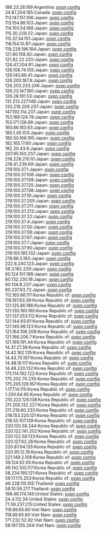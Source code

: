 186.23.28.169:Argentina: [ovpn config](vpn/186_23_28_169.ovpn)  
24.87.204.185:Canada: [ovpn config](vpn/24_87_204_185.ovpn)  
113.147.151.106:Japan: [ovpn config](vpn/113_147_151_106.ovpn)  
113.154.86.103:Japan: [ovpn config](vpn/113_154_86_103.ovpn)  
114.150.54.168:Japan: [ovpn config](vpn/114_150_54_168.ovpn)  
115.30.229.22:Japan: [ovpn config](vpn/115_30_229_22.ovpn)  
115.37.34.151:Japan: [ovpn config](vpn/115_37_34_151.ovpn)  
118.154.10.97:Japan: [ovpn config](vpn/118_154_10_97.ovpn)  
119.229.196.184:Japan: [ovpn config](vpn/119_229_196_184.ovpn)  
121.80.158.92:Japan: [ovpn config](vpn/121_80_158_92.ovpn)  
121.82.22.220:Japan: [ovpn config](vpn/121_82_22_220.ovpn)  
124.47.204.91:Japan: [ovpn config](vpn/124_47_204_91.ovpn)  
126.108.74.105:Japan: [ovpn config](vpn/126_108_74_105.ovpn)  
126.140.89.41:Japan: [ovpn config](vpn/126_140_89_41.ovpn)  
126.200.187.8:Japan: [ovpn config](vpn/126_200_187_8.ovpn)  
126.203.233.246:Japan: [ovpn config](vpn/126_203_233_246.ovpn)  
126.23.147.160:Japan: [ovpn config](vpn/126_23_147_160.ovpn)  
126.28.191.53:Japan: [ovpn config](vpn/126_28_191_53.ovpn)  
131.213.227.148:Japan: [ovpn config](vpn/131_213_227_148.ovpn)  
133.218.209.237:Japan: [ovpn config](vpn/133_218_209_237.ovpn)  
147.192.114.237:Japan: [ovpn config](vpn/147_192_114_237.ovpn)  
153.168.124.78:Japan: [ovpn config](vpn/153_168_124_78.ovpn)  
153.171.126.69:Japan: [ovpn config](vpn/153_171_126_69.ovpn)  
160.86.183.63:Japan: [ovpn config](vpn/160_86_183_63.ovpn)  
180.1.45.103:Japan: [ovpn config](vpn/180_1_45_103.ovpn)  
180.50.166.195:Japan: [ovpn config](vpn/180_50_166_195.ovpn)  
182.165.17.60:Japan: [ovpn config](vpn/182_165_17_60.ovpn)  
182.20.43.6:Japan: [ovpn config](vpn/182_20_43_6.ovpn)  
207.65.150.237:Japan: [ovpn config](vpn/207_65_150_237.ovpn)  
218.228.210.10:Japan: [ovpn config](vpn/218_228_210_10.ovpn)  
218.41.239.69:Japan: [ovpn config](vpn/218_41_239_69.ovpn)  
219.100.37.1:Japan: [ovpn config](vpn/219_100_37_1.ovpn)  
219.100.37.108:Japan: [ovpn config](vpn/219_100_37_108.ovpn)  
219.100.37.109:Japan: [ovpn config](vpn/219_100_37_109.ovpn)  
219.100.37.125:Japan: [ovpn config](vpn/219_100_37_125.ovpn)  
219.100.37.138:Japan: [ovpn config](vpn/219_100_37_138.ovpn)  
219.100.37.19:Japan: [ovpn config](vpn/219_100_37_19.ovpn)  
219.100.37.205:Japan: [ovpn config](vpn/219_100_37_205.ovpn)  
219.100.37.211:Japan: [ovpn config](vpn/219_100_37_211.ovpn)  
219.100.37.213:Japan: [ovpn config](vpn/219_100_37_213.ovpn)  
219.100.37.22:Japan: [ovpn config](vpn/219_100_37_22.ovpn)  
219.100.37.4:Japan: [ovpn config](vpn/219_100_37_4.ovpn)  
219.100.37.50:Japan: [ovpn config](vpn/219_100_37_50.ovpn)  
219.100.37.58:Japan: [ovpn config](vpn/219_100_37_58.ovpn)  
219.100.37.67:Japan: [ovpn config](vpn/219_100_37_67.ovpn)  
219.100.37.7:Japan: [ovpn config](vpn/219_100_37_7.ovpn)  
219.100.37.90:Japan: [ovpn config](vpn/219_100_37_90.ovpn)  
219.105.185.132:Japan: [ovpn config](vpn/219_105_185_132.ovpn)  
219.96.3.163:Japan: [ovpn config](vpn/219_96_3_163.ovpn)  
222.6.240.123:Japan: [ovpn config](vpn/222_6_240_123.ovpn)  
58.3.162.229:Japan: [ovpn config](vpn/58_3_162_229.ovpn)  
60.124.101.188:Japan: [ovpn config](vpn/60_124_101_188.ovpn)  
60.132.230.18:Japan: [ovpn config](vpn/60_132_230_18.ovpn)  
60.134.8.237:Japan: [ovpn config](vpn/60_134_8_237.ovpn)  
60.237.63.72:Japan: [ovpn config](vpn/60_237_63_72.ovpn)  
112.165.86.117:Korea Republic of: [ovpn config](vpn/112_165_86_117.ovpn)  
119.197.63.39:Korea Republic of: [ovpn config](vpn/119_197_63_39.ovpn)  
121.125.86.186:Korea Republic of: [ovpn config](vpn/121_125_86_186.ovpn)  
121.130.190.165:Korea Republic of: [ovpn config](vpn/121_130_190_165.ovpn)  
121.137.253.112:Korea Republic of: [ovpn config](vpn/121_137_253_112.ovpn)  
121.144.93.61:Korea Republic of: [ovpn config](vpn/121_144_93_61.ovpn)  
121.145.98.123:Korea Republic of: [ovpn config](vpn/121_145_98_123.ovpn)  
121.164.108.209:Korea Republic of: [ovpn config](vpn/121_164_108_209.ovpn)  
121.166.206.7:Korea Republic of: [ovpn config](vpn/121_166_206_7.ovpn)  
121.169.191.44:Korea Republic of: [ovpn config](vpn/121_169_191_44.ovpn)  
14.37.27.39:Korea Republic of: [ovpn config](vpn/14_37_27_39.ovpn)  
14.42.162.135:Korea Republic of: [ovpn config](vpn/14_42_162_135.ovpn)  
14.43.75.197:Korea Republic of: [ovpn config](vpn/14_43_75_197.ovpn)  
14.48.19.117:Korea Republic of: [ovpn config](vpn/14_48_19_117.ovpn)  
14.48.220.132:Korea Republic of: [ovpn config](vpn/14_48_220_132.ovpn)  
175.114.192.122:Korea Republic of: [ovpn config](vpn/175_114_192_122.ovpn)  
175.202.70.235:Korea Republic of: [ovpn config](vpn/175_202_70_235.ovpn)  
175.205.128.167:Korea Republic of: [ovpn config](vpn/175_205_128_167.ovpn)  
1.177.14.115:Korea Republic of: [ovpn config](vpn/1_177_14_115.ovpn)  
1.250.64.95:Korea Republic of: [ovpn config](vpn/1_250_64_95.ovpn)  
210.222.129.138:Korea Republic of: [ovpn config](vpn/210_222_129_138.ovpn)  
211.205.132.227:Korea Republic of: [ovpn config](vpn/211_205_132_227.ovpn)  
211.219.80.233:Korea Republic of: [ovpn config](vpn/211_219_80_233.ovpn)  
218.153.220.121:Korea Republic of: [ovpn config](vpn/218_153_220_121.ovpn)  
218.55.107.139:Korea Republic of: [ovpn config](vpn/218_55_107_139.ovpn)  
220.120.56.244:Korea Republic of: [ovpn config](vpn/220_120_56_244.ovpn)  
220.122.141.202:Korea Republic of: [ovpn config](vpn/220_122_141_202.ovpn)  
220.122.58.133:Korea Republic of: [ovpn config](vpn/220_122_58_133.ovpn)  
220.127.62.28:Korea Republic of: [ovpn config](vpn/220_127_62_28.ovpn)  
220.87.64.135:Korea Republic of: [ovpn config](vpn/220_87_64_135.ovpn)  
220.95.12.19:Korea Republic of: [ovpn config](vpn/220_95_12_19.ovpn)  
221.149.2.108:Korea Republic of: [ovpn config](vpn/221_149_2_108.ovpn)  
39.124.62.65:Korea Republic of: [ovpn config](vpn/39_124_62_65.ovpn)  
49.142.100.117:Korea Republic of: [ovpn config](vpn/49_142_100_117.ovpn)  
58.234.190.121:Korea Republic of: [ovpn config](vpn/58_234_190_121.ovpn)  
59.17.175.253:Korea Republic of: [ovpn config](vpn/59_17_175_253.ovpn)  
49.228.115.155:Thailand: [ovpn config](vpn/49_228_115_155.ovpn)  
58.10.59.217:Thailand: [ovpn config](vpn/58_10_59_217.ovpn)  
198.46.174.145:United States: [ovpn config](vpn/198_46_174_145.ovpn)  
24.4.112.34:United States: [ovpn config](vpn/24_4_112_34.ovpn)  
71.59.237.215:United States: [ovpn config](vpn/71_59_237_215.ovpn)  
118.69.65.60:Viet Nam: [ovpn config](vpn/118_69_65_60.ovpn)  
118.69.65.60:Viet Nam: [ovpn config](vpn/118_69_65_60.ovpn)  
171.232.52.92:Viet Nam: [ovpn config](vpn/171_232_52_92.ovpn)  
58.187.155.244:Viet Nam: [ovpn config](vpn/58_187_155_244.ovpn)  
